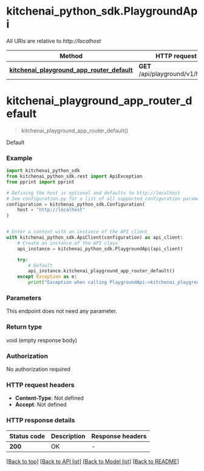 # kitchenai_python_sdk.PlaygroundApi

All URIs are relative to *http://localhost*

Method | HTTP request | Description
------------- | ------------- | -------------
[**kitchenai_playground_app_router_default**](PlaygroundApi.md#kitchenai_playground_app_router_default) | **GET** /api/playground/v1/health | Default


# **kitchenai_playground_app_router_default**
> kitchenai_playground_app_router_default()

Default

### Example


```python
import kitchenai_python_sdk
from kitchenai_python_sdk.rest import ApiException
from pprint import pprint

# Defining the host is optional and defaults to http://localhost
# See configuration.py for a list of all supported configuration parameters.
configuration = kitchenai_python_sdk.Configuration(
    host = "http://localhost"
)


# Enter a context with an instance of the API client
with kitchenai_python_sdk.ApiClient(configuration) as api_client:
    # Create an instance of the API class
    api_instance = kitchenai_python_sdk.PlaygroundApi(api_client)

    try:
        # Default
        api_instance.kitchenai_playground_app_router_default()
    except Exception as e:
        print("Exception when calling PlaygroundApi->kitchenai_playground_app_router_default: %s\n" % e)
```



### Parameters

This endpoint does not need any parameter.

### Return type

void (empty response body)

### Authorization

No authorization required

### HTTP request headers

 - **Content-Type**: Not defined
 - **Accept**: Not defined

### HTTP response details

| Status code | Description | Response headers |
|-------------|-------------|------------------|
**200** | OK |  -  |

[[Back to top]](#) [[Back to API list]](../README.md#documentation-for-api-endpoints) [[Back to Model list]](../README.md#documentation-for-models) [[Back to README]](../README.md)

